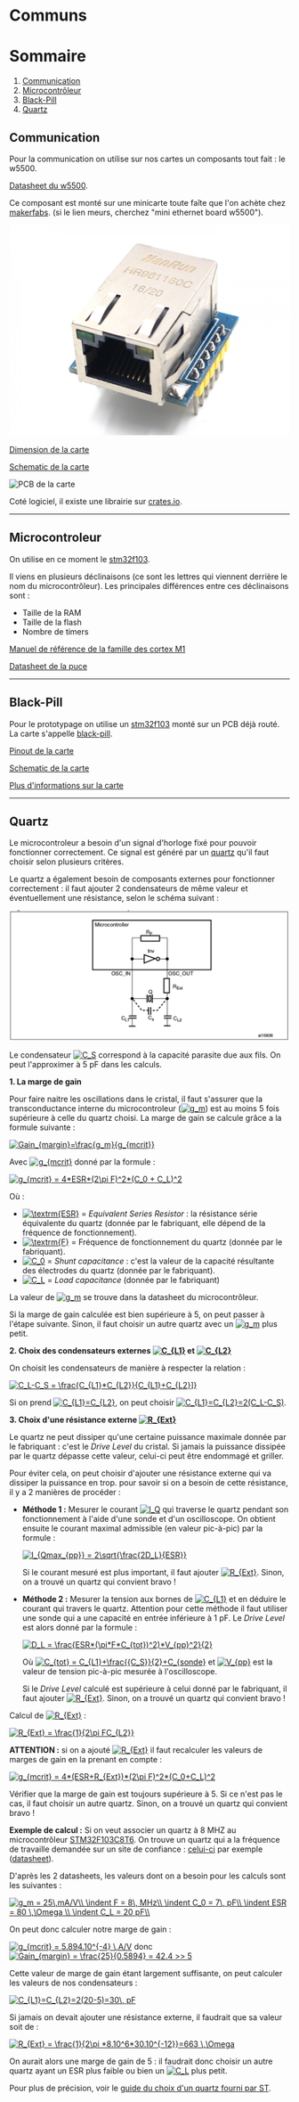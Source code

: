 # Communs

# Sommaire

1. [Communication](#communication)
2. [Microcontrôleur](#microcontroleur)
3. [Black-Pill](#black-pill)
4. [Quartz](#quartz)



## Communication

Pour la communication on utilise sur nos cartes un composants tout fait : le w5500.

[Datasheet du w5500](../datasheets/w5500/w5500.pdf).


Ce composant est monté sur une minicarte toute faîte que l'on achète chez [makerfabs](https://www.makerfabs.com/Mini-Ethernet-Board-W5500.html). (si le lien meurs, cherchez "mini ethernet board w5500").

![Image de la mini carte](../images/components/w5500.jpg)

[Dimension de la carte](../datasheets/w5500/w5500_board_sizes.pdf)

[Schematic de la carte](../datasheets/w5500/w5500_board_schem.pdf)

![PCB de la carte](../datasheets/w5500/w5500_board_pcb.png)

Coté logiciel, il existe une librairie sur [crates.io](https://crates.io/crates/w5500).

----
## Microcontroleur

On utilise en ce moment le [stm32f103](https://www.st.com/en/microcontrollers/stm32f103.html?querycriteria=productId=LN1565).

Il viens en plusieurs déclinaisons (ce sont les lettres qui viennent derrière le nom du microcontrôleur). Les principales différences entre ces déclinaisons sont :
* Taille de la RAM
* Taille de la flash
* Nombre de timers

[Manuel de référence de la famille des cortex M1](../datasheets/stm32f103/f103_ref_manual.pdf)


[Datasheet de la puce](../datasheets/stm32f103/cortex_m1_ref_manual.pdf)

----
## Black-Pill

Pour le prototypage on utilise un [stm32f103](#microcontroleur) monté sur un PCB déjà routé.
La carte s'appelle [black-pill](https://robotdyn.com/stm32-arm-arduino-mini-system-dev-board-blue-pill-with-arduino-bootloader.html).

[Pinout de la carte](../datasheets/black-pill/black-pill-pinout.pdf)

[Schematic de la carte](../datasheets/black-pill/black-pill-schematic.pdf)

[Plus d'informations sur la carte](https://wiki.stm32duino.com/index.php?title=Black_Pill)

----
## Quartz

Le microcontroleur a besoin d'un signal d'horloge fixé pour pouvoir fonctionner correctement. Ce signal est généré par un [quartz](https://fr.wikipedia.org/wiki/Quartz_(%C3%A9lectronique)) qu'il faut choisir selon plusieurs critères.

Le quartz a également besoin de composants externes pour fonctionner correctement : il faut ajouter 2 condensateurs de même valeur et éventuellement une résistance, selon le schéma suivant :

![Schema_quartz](../images/components/Schema_quartz.png)

Le condensateur <a href="https://www.codecogs.com/eqnedit.php?latex=C_S" target="_blank"><img src="https://latex.codecogs.com/gif.latex?C_S" title="C_S" /></a> correspond à la capacité parasite due aux fils. On peut l'approximer à 5 pF dans les calculs.

**1. La marge de gain**

Pour faire naitre les oscillations dans le cristal, il faut s'assurer que la transconductance interne du microcontroleur (<a href="https://www.codecogs.com/eqnedit.php?latex=g_m" target="_blank"><img src="https://latex.codecogs.com/gif.latex?g_m" title="g_m" /></a>) est au moins 5 fois supérieure à celle du quartz choisi.
La marge de gain se calcule grâce a la formule suivante :

<a href="https://www.codecogs.com/eqnedit.php?latex=Gain_{margin}=\frac{g_m}{g_{mcrit}}" target="_blank"><img src="https://latex.codecogs.com/gif.latex?Gain_{margin}=\frac{g_m}{g_{mcrit}}" title="Gain_{margin}=\frac{g_m}{g_{mcrit}}" /></a>

Avec <a href="https://www.codecogs.com/eqnedit.php?latex=g_{mcrit}" target="_blank"><img src="https://latex.codecogs.com/gif.latex?g_{mcrit}" title="g_{mcrit}" /></a> donné par la formule :

<a href="https://www.codecogs.com/eqnedit.php?latex=g_{mcrit}&space;=&space;4*ESR*(2\pi&space;F)^2*(C_0&space;&plus;&space;C_L)^2" target="_blank"><img src="https://latex.codecogs.com/gif.latex?g_{mcrit}&space;=&space;4*ESR*(2\pi&space;F)^2*(C_0&space;&plus;&space;C_L)^2" title="g_{mcrit} = 4*ESR*(2\pi F)^2*(C_0 + C_L)^2" /></a>

Où :

- <a href="https://www.codecogs.com/eqnedit.php?latex=\textrm{ESR}" target="_blank"><img src="https://latex.codecogs.com/gif.latex?\textrm{ESR}" title="\textrm{ESR}" /></a> = *Equivalent Series Resistor* : la résistance série équivalente du quartz (donnée par le fabriquant, elle dépend de la fréquence de fonctionnement).
- <a href="https://www.codecogs.com/eqnedit.php?latex=\textrm{F}" target="_blank"><img src="https://latex.codecogs.com/gif.latex?\textrm{F}" title="\textrm{F}" /></a> = Fréquence de fonctionnement du quartz (donnée par le fabriquant).
- <a href="https://www.codecogs.com/eqnedit.php?latex=C_0" target="_blank"><img src="https://latex.codecogs.com/gif.latex?C_0" title="C_0" /></a> = *Shunt capacitance* : c'est la valeur de la capacité résultante des électrodes du quartz (donnée par le fabriquant).
- <a href="https://www.codecogs.com/eqnedit.php?latex=C_L" target="_blank"><img src="https://latex.codecogs.com/gif.latex?C_L" title="C_L" /></a> = *Load capacitance* (donnée par le fabriquant)

La valeur de <a href="https://www.codecogs.com/eqnedit.php?latex=g_m" target="_blank"><img src="https://latex.codecogs.com/gif.latex?g_m" title="g_m" /></a> se trouve dans la datasheet du microcontrôleur.

Si la marge de gain calculée est bien supérieure à 5, on peut passer à l'étape suivante. Sinon, il faut choisir un autre quartz avec un <a href="https://www.codecogs.com/eqnedit.php?latex=g_m" target="_blank"><img src="https://latex.codecogs.com/gif.latex?g_m" title="g_m" /></a> plus petit.

**2. Choix des condensateurs externes <a href="https://www.codecogs.com/eqnedit.php?latex=C_{L1}" target="_blank"><img src="https://latex.codecogs.com/gif.latex?C_{L1}" title="C_{L1}" /></a> et <a href="https://www.codecogs.com/eqnedit.php?latex=C_{L2}" target="_blank"><img src="https://latex.codecogs.com/gif.latex?C_{L2}" title="C_{L2}" /></a>**

On choisit les condensateurs de manière à respecter la relation :

<a href="https://www.codecogs.com/eqnedit.php?latex=C_L-C_S&space;=&space;\frac{C_{L1}*C_{L2}}{C_{L1}&plus;C_{L2}]}" target="_blank"><img src="https://latex.codecogs.com/gif.latex?C_L-C_S&space;=&space;\frac{C_{L1}*C_{L2}}{C_{L1}&plus;C_{L2}]}" title="C_L-C_S = \frac{C_{L1}*C_{L2}}{C_{L1}+C_{L2}]}" /></a>

Si on prend <a href="https://www.codecogs.com/eqnedit.php?latex=C_{L1}=C_{L2}" target="_blank"><img src="https://latex.codecogs.com/gif.latex?C_{L1}=C_{L2}" title="C_{L1}=C_{L2}" /></a>, on peut choisir <a href="https://www.codecogs.com/eqnedit.php?latex=C_{L1}=C_{L2}=2(C_L-C_S)" target="_blank"><img src="https://latex.codecogs.com/gif.latex?C_{L1}=C_{L2}=2(C_L-C_S)" title="C_{L1}=C_{L2}=2(C_L-C_S)" /></a>.

**3. Choix d'une résistance externe <a href="https://www.codecogs.com/eqnedit.php?latex=R_{Ext}" target="_blank"><img src="https://latex.codecogs.com/gif.latex?R_{Ext}" title="R_{Ext}" /></a>**

Le quartz ne peut dissiper qu'une certaine puissance maximale donnée par le fabriquant : c'est le *Drive Level* du cristal. Si jamais la puissance dissipée par le quartz dépasse cette valeur, celui-ci peut être endommagé et griller.

Pour éviter cela, on peut choisir d'ajouter une résistance externe qui va dissiper la puissance en trop. pour savoir si on a besoin de cette résistance, il y a 2 manières de procéder :

- **Méthode 1 :** Mesurer le courant <a href="https://www.codecogs.com/eqnedit.php?latex=I_Q" target="_blank"><img src="https://latex.codecogs.com/gif.latex?I_Q" title="I_Q" /></a> qui traverse le quartz pendant son fonctionnement à l'aide d'une sonde et d'un oscilloscope. On obtient ensuite le courant maximal admissible (en valeur pic-à-pic) par la formule :

	<a href="https://www.codecogs.com/eqnedit.php?latex=I_{Qmax_{pp}}&space;=&space;2\sqrt{\frac{2D_L}{ESR}}" target="_blank"><img src="https://latex.codecogs.com/gif.latex?I_{Qmax_{pp}}&space;=&space;2\sqrt{\frac{2D_L}{ESR}}" title="I_{Qmax_{pp}} = 2\sqrt{\frac{2D_L}{ESR}}" /></a>

	Si le courant mesuré est plus important, il faut ajouter <a href="https://www.codecogs.com/eqnedit.php?latex=R_{Ext}" target="_blank"><img src="https://latex.codecogs.com/gif.latex?R_{Ext}" title="R_{Ext}" /></a>. Sinon, on a trouvé un quartz qui convient bravo !

- **Méthode 2 :** Mesurer la tension aux bornes de <a href="https://www.codecogs.com/eqnedit.php?latex=C_{L1}" target="_blank"><img src="https://latex.codecogs.com/gif.latex?C_{L1}" title="C_{L1}" /></a> et en déduire le courant qui travers le quartz. Attention pour cette méthode il faut utiliser une sonde qui a une capacité en entrée inférieure à 1 pF. Le *Drive Level* est alors donné par la formule :

	<a href="https://www.codecogs.com/eqnedit.php?latex=D_L&space;=&space;\frac{ESR*(\pi*F*C_{tot})^2)*V_{pp}^2}{2}" target="_blank"><img src="https://latex.codecogs.com/gif.latex?D_L&space;=&space;\frac{ESR*(\pi*F*C_{tot})^2)*V_{pp}^2}{2}" title="D_L = \frac{ESR*(\pi*F*C_{tot})^2)*V_{pp}^2}{2}" /></a>

	Où <a href="https://www.codecogs.com/eqnedit.php?latex=C_{tot}&space;=&space;C_{L1}&plus;\frac{{C_S}}{2}&plus;C_{sonde}" target="_blank"><img src="https://latex.codecogs.com/gif.latex?C_{tot}&space;=&space;C_{L1}&plus;\frac{{C_S}}{2}&plus;C_{sonde}" title="C_{tot} = C_{L1}+\frac{{C_S}}{2}+C_{sonde}" /></a> et <a href="https://www.codecogs.com/eqnedit.php?latex=V_{pp}" target="_blank"><img src="https://latex.codecogs.com/gif.latex?V_{pp}" title="V_{pp}" /></a> est la valeur de tension pic-à-pic mesurée à l'oscilloscope.

	Si le *Drive Level* calculé est supérieure à celui donné par le fabriquant, il faut ajouter <a href="https://www.codecogs.com/eqnedit.php?latex=R_{Ext}" target="_blank"><img src="https://latex.codecogs.com/gif.latex?R_{Ext}" title="R_{Ext}" /></a>. Sinon, on a trouvé un quartz qui convient bravo !

Calcul de <a href="https://www.codecogs.com/eqnedit.php?latex=R_{Ext}" target="_blank"><img src="https://latex.codecogs.com/gif.latex?R_{Ext}" title="R_{Ext}" /></a> :

<a href="https://www.codecogs.com/eqnedit.php?latex=R_{Ext}&space;=&space;\frac{1}{2\pi&space;FC_{L2}}" target="_blank"><img src="https://latex.codecogs.com/gif.latex?R_{Ext}&space;=&space;\frac{1}{2\pi&space;FC_{L2}}" title="R_{Ext} = \frac{1}{2\pi FC_{L2}}" /></a>

**ATTENTION :** si on a ajouté <a href="https://www.codecogs.com/eqnedit.php?latex=R_{Ext}" target="_blank"><img src="https://latex.codecogs.com/gif.latex?R_{Ext}" title="R_{Ext}" /></a> il faut recalculer les valeurs de marges de gain en la prenant en compte :

<a href="https://www.codecogs.com/eqnedit.php?latex=g_{mcrit}&space;=&space;4*(ESR&plus;R_{Ext})*(2\pi&space;F)^2*(C_0&plus;C_L)^2" target="_blank"><img src="https://latex.codecogs.com/gif.latex?g_{mcrit}&space;=&space;4*(ESR&plus;R_{Ext})*(2\pi&space;F)^2*(C_0&plus;C_L)^2" title="g_{mcrit} = 4*(ESR+R_{Ext})*(2\pi F)^2*(C_0+C_L)^2" /></a>

Vérifier que la marge de gain est toujours supérieure à 5. Si ce n'est pas le cas, il faut choisir un autre quartz. Sinon, on a trouvé un quartz qui convient bravo !

**Exemple de calcul :** Si on veut associer un quartz à 8 MHZ au microcontrôleur [STM32F103C8T6](/datasheets/stm32f103/STM32F103x8.pdf). On trouve un quartz qui a la fréquence de travaille demandée sur un site de confiance : [celui-ci](https://fr.farnell.com/fox-electronics/foxsdlf-080-20/crystal-8-0mhz-20pf-smd/dp/2063972) par exemple ([datasheet](datasheets/quartz/Quartz_8Mhz.pdf )).

D'après les 2 datasheets, les valeurs dont on a besoin pour les calculs sont les suivantes :

<a href="https://www.codecogs.com/eqnedit.php?latex=g_m&space;=&space;25\,mA/V\\&space;\indent&space;F&space;=&space;8\,&space;MHz\\&space;\indent&space;C_0&space;=&space;7\,&space;pF\\&space;\indent&space;ESR&space;=&space;80&space;\,\Omega&space;\\&space;\indent&space;C_L&space;=&space;20&space;pF\\" target="_blank"><img src="https://latex.codecogs.com/gif.latex?g_m&space;=&space;25\,mA/V\\&space;\indent&space;F&space;=&space;8\,&space;MHz\\&space;\indent&space;C_0&space;=&space;7\,&space;pF\\&space;\indent&space;ESR&space;=&space;80&space;\,\Omega&space;\\&space;\indent&space;C_L&space;=&space;20&space;pF\\" title="g_m = 25\,mA/V\\ \indent F = 8\, MHz\\ \indent C_0 = 7\, pF\\ \indent ESR = 80 \,\Omega \\ \indent C_L = 20 pF\\" /></a>

On peut donc calculer notre marge de gain :

<a href="https://www.codecogs.com/eqnedit.php?latex=g_{mcrit}&space;=&space;5.894.10^{-4}&space;\,A/V" target="_blank"><img src="https://latex.codecogs.com/gif.latex?g_{mcrit}&space;=&space;5.894.10^{-4}&space;\,A/V" title="g_{mcrit} = 5.894.10^{-4} \,A/V" /></a> donc <a href="https://www.codecogs.com/eqnedit.php?latex=Gain_{margin}&space;=&space;\frac{25}{0.5894}&space;=&space;42.4&space;>>&space;5" target="_blank"><img src="https://latex.codecogs.com/gif.latex?Gain_{margin}&space;=&space;\frac{25}{0.5894}&space;=&space;42.4&space;>>&space;5" title="Gain_{margin} = \frac{25}{0.5894} = 42.4 >> 5" /></a>

Cette valeur de marge de gain étant largement suffisante, on peut calculer les valeurs de nos condensateurs :

<a href="https://www.codecogs.com/eqnedit.php?latex=C_{L1}=C_{L2}=2(20-5)=30\,&space;pF" target="_blank"><img src="https://latex.codecogs.com/gif.latex?C_{L1}=C_{L2}=2(20-5)=30\,&space;pF" title="C_{L1}=C_{L2}=2(20-5)=30\, pF" /></a>

Si jamais on devait ajouter une résistance externe, il faudrait que sa valeur soit de :

<a href="https://www.codecogs.com/eqnedit.php?latex=R_{Ext}&space;=&space;\frac{1}{2\pi&space;*8.10^6*30.10^{-12}}=663&space;\,\Omega" target="_blank"><img src="https://latex.codecogs.com/gif.latex?R_{Ext}&space;=&space;\frac{1}{2\pi&space;*8.10^6*30.10^{-12}}=663&space;\,\Omega" title="R_{Ext} = \frac{1}{2\pi *8.10^6*30.10^{-12}}=663 \,\Omega" /></a>

On aurait alors une marge de gain de 5 : il faudrait donc choisir un autre quartz ayant un ESR plus faible ou bien un <a href="https://www.codecogs.com/eqnedit.php?latex=C_L" target="_blank"><img src="https://latex.codecogs.com/gif.latex?C_L" title="C_L" /></a> plus petit.


Pour plus de précision, voir le [guide du choix d'un quartz fourni par ST](/datasheets/quartz/Oscillator_choice_guide).
